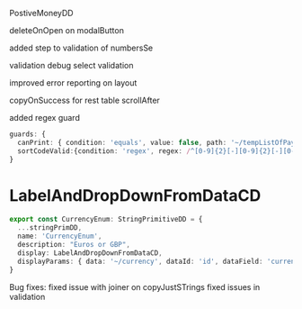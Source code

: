 PostiveMoneyDD

deleteOnOpen on modalButton

added step to validation of numbersSe


validation debug
select validation

improved error reporting on layout

copyOnSuccess for rest
table scrollAfter

added regex guard
```typescript
guards: {
  canPrint: { condition: 'equals', value: false, path: '~/tempListOfPayments/alreadyPrinted' },
  sortCodeValid:{condition: 'regex', regex: /^[0-9]{2}[-][0-9]{2}[-][0-9]{2}$/, path: '~/tempListOfPayments/newBankDetails/sortCode' }
}
```

# LabelAndDropDownFromDataCD
```typescript
export const CurrencyEnum: StringPrimitiveDD = {
  ...stringPrimDD,
  name: 'CurrencyEnum',
  description: "Euros or GBP",
  display: LabelAndDropDownFromDataCD,
  displayParams: { data: '~/currency', dataId: 'id', dataField: 'currency', pleaseSelect: 'Please select'  },
}
```


Bug fixes:
fixed issue with joiner on copyJustSTrings
fixed issues in validation
